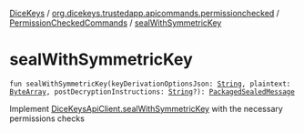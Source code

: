 [DiceKeys](../../index.md) / [org.dicekeys.trustedapp.apicommands.permissionchecked](../index.md) / [PermissionCheckedCommands](index.md) / [sealWithSymmetricKey](./seal-with-symmetric-key.md)

# sealWithSymmetricKey

`fun sealWithSymmetricKey(keyDerivationOptionsJson: `[`String`](https://kotlinlang.org/api/latest/jvm/stdlib/kotlin/-string/index.html)`, plaintext: `[`ByteArray`](https://kotlinlang.org/api/latest/jvm/stdlib/kotlin/-byte-array/index.html)`, postDecryptionInstructions: `[`String`](https://kotlinlang.org/api/latest/jvm/stdlib/kotlin/-string/index.html)`?): `[`PackagedSealedMessage`](../../org.dicekeys.crypto.seeded/-packaged-sealed-message/index.md)

Implement [DiceKeysApiClient.sealWithSymmetricKey](../../org.dicekeys.api/-dice-keys-api-client/seal-with-symmetric-key.md) with the necessary permissions checks

